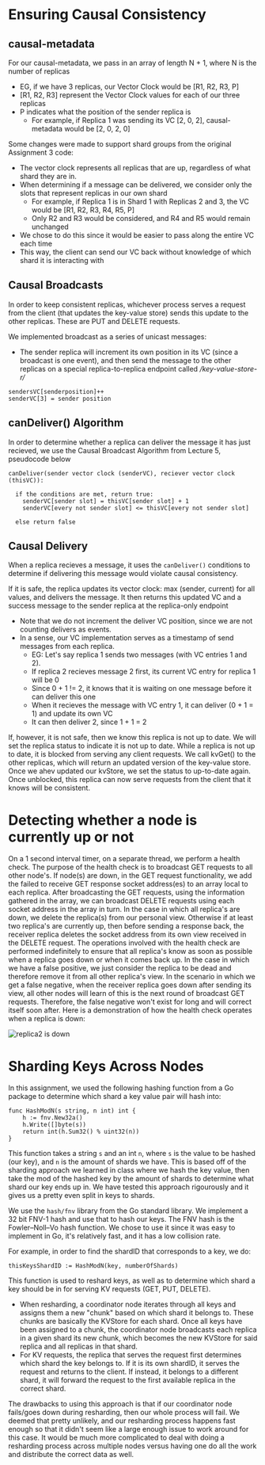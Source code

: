 # Ensuring Causal Consistency

## causal-metadata
For our causal-metadata, we pass in an array of length N + 1, where N is the number of replicas
- EG, if we have 3 replicas, our Vector Clock would be [R1, R2, R3, P]
- [R1, R2, R3] represent the Vector Clock values for each of our three replicas
- P indicates what the position of the sender replica is
  -  For example, if Replica 1 was sending its VC [2, 0, 2], causal-metadata would be [2, 0, 2, 0]

Some changes were made to support shard groups from the original Assignment 3 code:
- The vector clock represents all replicas that are up, regardless of what shard they are in.
- When determining if a message can be delivered, we consider only the slots that represent replicas in our own shard
  -  For example, if Replica 1 is in Shard 1 with Replicas 2 and 3, the VC would be [R1, R2, R3, R4, R5, P]
  -  Only R2 and R3 would be considered, and R4 and R5 would remain unchanged
- We chose to do this since it would be easier to pass along the entire VC each time
- This way, the client can send our VC back without knowledge of which shard it is interacting with


## Causal Broadcasts
In order to keep consistent replicas, whichever process serves a request from the client (that updates the key-value store) sends this update to the other replicas. These are PUT and DELETE requests.

We implemented broadcast as a series of unicast messages:
- The sender replica will increment its own position in its VC (since a broadcast is one event), and then send the message to the other replicas on a special replica-to-replica endpoint called */key-value-store-r/*
```
sendersVC[senderposition]++
senderVC[3] = sender position
```

## canDeliver() Algorithm
In order to determine whether a replica can deliver the message it has just recieved, we use the Causal Broadcast Algorithm from Lecture 5, pseudocode below

```
canDeliver(sender vector clock (senderVC), reciever vector clock (thisVC)):

  if the conditions are met, return true:
    senderVC[sender slot] = thisVC[sender slot] + 1
    senderVC[every not sender slot] <= thisVC[every not sender slot]
    
  else return false
```

## Causal Delivery
When a replica recieves a message, it uses the `canDeliver()` conditions to determine if delivering this message would violate causal consistency.

If it is safe, the replica updates its vector clock: max (sender, current) for all values, and delivers the message. It then returns this updated VC and a success message to the sender replica at the replica-only endpoint
  - Note that we do not increment the deliver VC position, since we are not counting delivers as events.
  - In a sense, our VC implementation serves as a timestamp of send messages from each replica. 
    - EG: Let's say replica 1 sends two messages (with VC entries 1 and 2). 
    - If replica 2 recieves message 2 first, its current VC entry for replica 1 will be 0
    - Since 0 + 1 != 2, it knows that it is waiting on one message before it can deliver this one
    - When it recieves the message with VC entry 1, it can deliver (0 + 1 = 1) and update its own VC
    - It can then deliver 2, since 1 + 1 = 2

If, however, it is not safe, then we know this replica is not up to date. We will set the replica status to indicate it is not up to date. While a replica is not up to date, it is blocked from serving any client requests. We call kvGet() to the other replicas, which will return an updated version of the key-value store. Once we ahev updated our kvStore, we set the status to up-to-date again. Once unblocked, this replica can now serve requests from the client that it knows will be consistent.

# Detecting whether a node is currently up or not
On a 1 second interval timer, on a separate thread, we perform a health check. The purpose of the health check is to
broadcast GET requests to all other node's. If node(s) are down, in the GET request functionality, we add the failed to receive GET response socket address(es) to an array local to each replica. After broadcasting the GET requests, using the information gathered in the array, we can broadcast DELETE requests using each socket address in the array in turn. In the case in which all replica's are down, we delete the replica(s) from our personal view. Otherwise if at least two replica's are currently up, then before sending a response back, the receiver replica deletes the socket address from its own view received in the DELETE request. The operations involved with the health check are performed indefinitely to ensure that all replica's know as soon as possible when a replica goes down or when it comes back up. In the case in which we have a false positive, we just consider the replica to be dead and therefore remove it from all other replica's view. In the scenario in which we get a false negative, when the receiver replica goes down after sending its view, all other nodes will learn of this is the next round of broadcast GET requests. Therefore, the false negative won't exist for long and will correct itself soon after. Here is a demonstration of how the health check operates when a replica is down:

![replica2 is down](src/replica_down.png "replica down")

# Sharding Keys Across Nodes

In this assignment, we used the following hashing function from a Go package to determine which shard a key value pair will hash into:
```
func HashModN(s string, n int) int {
	h := fnv.New32a()
	h.Write([]byte(s))
	return int(h.Sum32() % uint32(n))
}
```

This function takes a string `s` and an int `n`, where `s` is the value to be hashed (our key), and `n` is the amount of shards we have. This is based off of the sharding approach we learned in class where we hash the key value, then take the mod of the hashed key by the amount of shards to determine what shard our key ends up in. We have tested this approach rigourously and it gives us a pretty even split in keys to shards.

We use the `hash/fnv` library from the Go standard library. We implement a 32 bit FNV-1 hash and use that to hash our keys. The FNV hash is the Fowler–Noll–Vo hash function. We chose to use it since it was easy to implement in Go, it's relatively fast, and it has a low collision rate.

For example, in order to find the shardID that corresponds to a key, we do:
```
thisKeysShardID := HashModN(key, numberOfShards)
```

This function is used to reshard keys, as well as to determine which shard a key should be in for serving KV requests (GET, PUT, DELETE).
- When resharding, a coordinator node iterates through all keys and assigns them a new "chunk" based on which shard it belongs to. These chunks are basically the KVStore for each shard. Once all keys have been assigned to a chunk, the coordinator node broadcasts each replica in a given shard its new chunk, which becomes the new KVStore for said replica and all replicas in that shard.
- For KV requests, the replica that serves the request first determines which shard the key belongs to. If it is its own shardID, it serves the request and returns to the client. If instead, it belongs to a different shard, it will forward the request to the first available replica in the correct shard.

The drawbacks to using this approach is that if our coordinator node fails/goes down during resharding, then our whole process will fail. We deemed that pretty unlikely, and our resharding process happens fast enough so that it didn't seem like a large enough issue to work around for this case. It would be much more complicated to deal with doing a resharding process across multiple nodes versus having one do all the work and distribute the correct data as well.

